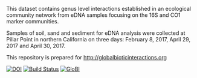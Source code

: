 This dataset contains genus level interactions established in an ecological community network from eDNA samples focusing on the 16S and CO1 marker communities.

Samples of soil, sand and sediment for eDNA analysis were collected at Pillar Point in northern California on three days: February 8, 2017, April 29, 2017 and April 30, 2017.

This repository is prepared for http://globalbioticinteractions.org

[![DOI](https://zenodo.org/badge/190073203.svg)](https://zenodo.org/badge/latestdoi/190073203)
[![Build Status](https://travis-ci.org/beraute/Pillar_Point_CO1_16S.svg)](https://travis-ci.org/beraute/Pillar_Point_CO1_16S)
[![GloBI](http://api.globalbioticinteractions.org/interaction.svg?accordingTo=globi:beraute/Pillar_Point_CO1_16S)](http://globalbioticinteractions.org/?accordingTo=globi:beraute/Pillar_Point_CO1_16S) 

